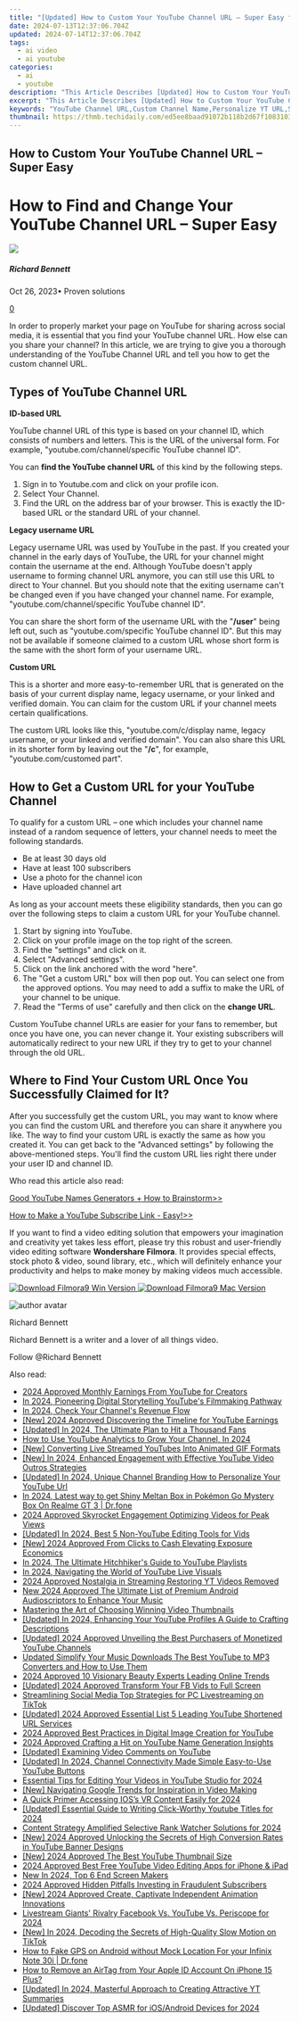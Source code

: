 ```yaml
---
title: "[Updated] How to Custom Your YouTube Channel URL – Super Easy for 2024"
date: 2024-07-13T12:37:06.704Z
updated: 2024-07-14T12:37:06.704Z
tags:
  - ai video
  - ai youtube
categories:
  - ai
  - youtube
description: "This Article Describes [Updated] How to Custom Your YouTube Channel URL – Super Easy for 2024"
excerpt: "This Article Describes [Updated] How to Custom Your YouTube Channel URL – Super Easy for 2024"
keywords: "YouTube Channel URL,Custom Channel Name,Personalize YT URL,Simple Channel Renaming,YouTube Identity,Channel URL Change,Easy YT URL Makeover"
thumbnail: https://thmb.techidaily.com/ed5ee8baad91072b118b2d67f1083103fa228337347cb369c95ebc26efcbbaf5.jpg
---
```


## How to Custom Your YouTube Channel URL – Super Easy

# How to Find and Change Your YouTube Channel URL – Super Easy

![](https://images.wondershare.com/filmora/article-images/richard-bennett.jpg)

##### Richard Bennett

 Oct 26, 2023• Proven solutions

[0](#commentsBoxSeoTemplate)

In order to properly market your page on YouTube for sharing across social media, it is essential that you find your YouTube channel URL. How else can you share your channel? In this article, we are trying to give you a thorough understanding of the YouTube Channel URL and tell you how to get the custom channel URL.

## Types of YouTube Channel URL

**ID-based URL**

YouTube channel URL of this type is based on your channel ID, which consists of numbers and letters. This is the URL of the universal form. For example, "youtube.com/channel/specific YouTube channel ID".

You can **find the YouTube channel URL** of this kind by the following steps.

1. Sign in to Youtube.com and click on your profile icon.
2. Select Your Channel.
3. Find the URL on the address bar of your browser. This is exactly the ID-based URL or the standard URL of your channel.

**Legacy username URL**

Legacy username URL was used by YouTube in the past. If you created your channel in the early days of YouTube, the URL for your channel might contain the username at the end. Although YouTube doesn't apply username to forming channel URL anymore, you can still use this URL to direct to Your channel. But you should note that the exiting username can't be changed even if you have changed your channel name. For example, "youtube.com/channel/specific YouTube channel ID".

You can share the short form of the username URL with the "**/user**" being left out, such as "youtube.com/specific YouTube channel ID". But this may not be available if someone claimed to a custom URL whose short form is the same with the short form of your username URL.

**Custom URL**

This is a shorter and more easy-to-remember URL that is generated on the basis of your current display name, legacy username, or your linked and verified domain. You can claim for the custom URL if your channel meets certain qualifications.

The custom URL looks like this, "youtube.com/c/display name, legacy username, or your linked and verified domain". You can also share this URL in its shorter form by leaving out the "**/c**", for example, "youtube.com/customed part".

## **How to Get a Custom URL for your YouTube Channel**

To qualify for a custom URL – one which includes your channel name instead of a random sequence of letters, your channel needs to meet the following standards.

* Be at least 30 days old
* Have at least 100 subscribers
* Use a photo for the channel icon
* Have uploaded channel art

As long as your account meets these eligibility standards, then you can go over the following steps to claim a custom URL for your YouTube channel.

   1. Start by signing into YouTube.
   2. Click on your profile image on the top right of the screen.
   3. Find the "settings" and click on it.
   4. Select "Advanced settings".
   5. Click on the link anchored with the word "here".
   6. The "Get a custom URL" box will then pop out. You can select one from the approved options. You may need to add a suffix to make the URL of your channel to be unique.
   7. Read the "Terms of use" carefully and then click on the **change URL**.

Custom YouTube channel URLs are easier for your fans to remember, but once you have one, you can never change it. Your existing subscribers will automatically redirect to your new URL if they try to get to your channel through the old URL.

## Where to Find Your **Custom URL Once You Successfully Claimed for It?**

After you successfully get the custom URL, you may want to know where you can find the custom URL and therefore you can share it anywhere you like. The way to find your custom URL is exactly the same as how you created it. You can get back to the "Advanced settings" by following the above-mentioned steps. You'll find the custom URL lies right there under your user ID and channel ID.

Who read this article also read:

[Good YouTube Names Generators + How to Brainstorm>>](https://tools.techidaily.com/wondershare/filmora/download/)

[How to Make a YouTube Subscribe Link - Easy!>>](https://tools.techidaily.com/wondershare/filmora/download/)

If you want to find a video editing solution that empowers your imagination and creativity yet takes less effort, please try this robust and user-friendly video editing software **Wondershare Filmora**. It provides special effects, stock photo & video, sound library, etc., which will definitely enhance your productivity and helps to make money by making videos much accessible.

[![Download Filmora9 Win Version](https://images.wondershare.com/filmora/guide/download-btn-win.jpg) ](https://tools.techidaily.com/wondershare/filmora/download/) [![Download Filmora9 Mac Version](https://images.wondershare.com/filmora/guide/download-btn-mac.jpg) ](https://tools.techidaily.com/wondershare/filmora/download/)

![author avatar](https://images.wondershare.com/filmora/article-images/richard-bennett.jpg)

Richard Bennett

Richard Bennett is a writer and a lover of all things video.

Follow @Richard Bennett


<ins class="adsbygoogle"
     style="display:block"
     data-ad-format="autorelaxed"
     data-ad-client="ca-pub-7571918770474297"
     data-ad-slot="1223367746"></ins>



<ins class="adsbygoogle"
     style="display:block"
     data-ad-client="ca-pub-7571918770474297"
     data-ad-slot="8358498916"
     data-ad-format="auto"
     data-full-width-responsive="true"></ins>



<span class="atpl-alsoreadstyle">Also read:</span>
<div><ul>
<li><a href="https://youtube-stream.techidaily.com/2024-approved-monthly-earnings-from-youtube-for-creators/"><u>2024 Approved  Monthly Earnings From YouTube for Creators</u></a></li>
<li><a href="https://youtube-sure.techidaily.com/24-pioneering-digital-storytelling-youtubes-filmmaking-pathway/"><u>In 2024, Pioneering Digital Storytelling  YouTube's Filmmaking Pathway</u></a></li>
<li><a href="https://youtube-sure.techidaily.com/24-check-your-channels-revenue-flow/"><u>In 2024, Check Your Channel's Revenue Flow</u></a></li>
<li><a href="https://youtube-sure.techidaily.com/024-approved-discovering-the-timeline-for-youtube-earnings/"><u>[New] 2024 Approved  Discovering the Timeline for YouTube Earnings</u></a></li>
<li><a href="https://youtube-sure.techidaily.com/ed-in-2024-the-ultimate-plan-to-hit-a-thousand-fans/"><u>[Updated] In 2024, The Ultimate Plan to Hit a Thousand Fans</u></a></li>
<li><a href="https://youtube-sure.techidaily.com/o-use-youtube-analytics-to-grow-your-channel-in-2024/"><u>How to Use YouTube Analytics to Grow Your Channel, In 2024</u></a></li>
<li><a href="https://youtube-sure.techidaily.com/onverting-live-streamed-youtubes-into-animated-gif-formats/"><u>[New] Converting Live Streamed YouTubes Into Animated GIF Formats</u></a></li>
<li><a href="https://youtube-sure.techidaily.com/n-2024-enhanced-engagement-with-effective-youtube-video-outros-strategies/"><u>[New] In 2024, Enhanced Engagement with Effective YouTube Video Outros Strategies</u></a></li>
<li><a href="https://youtube-sure.techidaily.com/ed-in-2024-unique-channel-branding-how-to-personalize-your-youtube-url/"><u>[Updated] In 2024, Unique Channel Branding  How to Personalize Your YouTube Url</u></a></li>
<li><a href="https://pokemon-go-android.techidaily.com/in-2024-latest-way-to-get-shiny-meltan-box-in-pokemon-go-mystery-box-on-realme-gt-3-drfone-by-drfone-virtual-android/"><u>In 2024, Latest way to get Shiny Meltan Box in Pokémon Go Mystery Box On Realme GT 3 | Dr.fone</u></a></li>
<li><a href="https://youtube-stream.techidaily.com/2024-approved-skyrocket-engagement-optimizing-videos-for-peak-views/"><u>2024 Approved  Skyrocket Engagement  Optimizing Videos for Peak Views</u></a></li>
<li><a href="https://youtube-sure.techidaily.com/ed-in-2024-best-5-non-youtube-editing-tools-for-vids/"><u>[Updated] In 2024, Best 5 Non-YouTube Editing Tools for Vids</u></a></li>
<li><a href="https://youtube-sure.techidaily.com/024-approved-from-clicks-to-cash-elevating-exposure-economics/"><u>[New] 2024 Approved  From Clicks to Cash  Elevating Exposure Economics</u></a></li>
<li><a href="https://youtube-sure.techidaily.com/24-the-ultimate-hitchhikers-guide-to-youtube-playlists/"><u>In 2024, The Ultimate Hitchhiker's Guide to YouTube Playlists</u></a></li>
<li><a href="https://youtube-sure.techidaily.com/24-navigating-the-world-of-youtube-live-visuals/"><u>In 2024, Navigating the World of YouTube Live Visuals</u></a></li>
<li><a href="https://youtube-sure.techidaily.com/approved-nostalgia-in-streaming-restoring-yt-videos-removed/"><u>2024 Approved  Nostalgia in Streaming  Restoring YT Videos Removed</u></a></li>
<li><a href="https://sound-tweaking.techidaily.com/new-2024-approved-the-ultimate-list-of-premium-android-audioscriptors-to-enhance-your-music/"><u>New 2024 Approved The Ultimate List of Premium Android Audioscriptors to Enhance Your Music</u></a></li>
<li><a href="https://youtube-sure.techidaily.com/ring-the-art-of-choosing-winning-video-thumbnails/"><u>Mastering the Art of Choosing Winning Video Thumbnails</u></a></li>
<li><a href="https://youtube-sure.techidaily.com/ed-in-2024-enhancing-your-youtube-profiles-a-guide-to-crafting-descriptions/"><u>[Updated] In 2024, Enhancing Your YouTube Profiles  A Guide to Crafting Descriptions</u></a></li>
<li><a href="https://youtube-sure.techidaily.com/ed-2024-approved-unveiling-the-best-purchasers-of-monetized-youtube-channels/"><u>[Updated] 2024 Approved  Unveiling the Best Purchasers of Monetized YouTube Channels</u></a></li>
<li><a href="https://video-creation-software.techidaily.com/updated-simplify-your-music-downloads-the-best-youtube-to-mp3-converters-and-how-to-use-them/"><u>Updated Simplify Your Music Downloads The Best YouTube to MP3 Converters and How to Use Them</u></a></li>
<li><a href="https://youtube-sure.techidaily.com/approved-10-visionary-beauty-experts-leading-online-trends/"><u>2024 Approved  10 Visionary Beauty Experts Leading Online Trends</u></a></li>
<li><a href="https://facebook-video-content.techidaily.com/updated-2024-approved-transform-your-fb-vids-to-full-screen/"><u>[Updated] 2024 Approved  Transform Your FB Vids to Full Screen</u></a></li>
<li><a href="https://tiktok-videos.techidaily.com/streamlining-social-media-top-strategies-for-pc-livestreaming-on-tiktok/"><u>Streamlining Social Media  Top Strategies for PC Livestreaming on TikTok</u></a></li>
<li><a href="https://youtube-sure.techidaily.com/ed-2024-approved-essential-list-5-leading-youtube-shortened-url-services/"><u>[Updated] 2024 Approved  Essential List  5 Leading YouTube Shortened URL Services</u></a></li>
<li><a href="https://youtube-sure.techidaily.com/approved-best-practices-in-digital-image-creation-for-youtube/"><u>2024 Approved  Best Practices in Digital Image Creation for YouTube</u></a></li>
<li><a href="https://youtube-sure.techidaily.com/approved-crafting-a-hit-on-youtube-name-generation-insights/"><u>2024 Approved  Crafting a Hit on YouTube  Name Generation Insights</u></a></li>
<li><a href="https://youtube-sure.techidaily.com/ed-examining-video-comments-on-youtube/"><u>[Updated] Examining Video Comments on YouTube</u></a></li>
<li><a href="https://youtube-sure.techidaily.com/ed-in-2024-channel-connectivity-made-simple-easy-to-use-youtube-buttons/"><u>[Updated] In 2024, Channel Connectivity Made Simple  Easy-to-Use YouTube Buttons</u></a></li>
<li><a href="https://youtube-sure.techidaily.com/tial-tips-for-editing-your-videos-in-youtube-studio-for-2024/"><u>Essential Tips for Editing Your Videos in YouTube Studio for 2024</u></a></li>
<li><a href="https://youtube-sure.techidaily.com/avigating-google-trends-for-inspiration-in-video-making/"><u>[New] Navigating Google Trends for Inspiration in Video Making</u></a></li>
<li><a href="https://extra-information.techidaily.com/a-quick-primer-accessing-ioss-vr-content-easily-for-2024/"><u>A Quick Primer  Accessing IOS’s VR Content Easily for 2024</u></a></li>
<li><a href="https://youtube-sure.techidaily.com/ed-essential-guide-to-writing-click-worthy-youtube-titles-for-2024/"><u>[Updated] Essential Guide to Writing Click-Worthy Youtube Titles for 2024</u></a></li>
<li><a href="https://youtube-sure.techidaily.com/nt-strategy-amplified-selective-rank-watcher-solutions-for-2024/"><u>Content Strategy Amplified  Selective Rank Watcher Solutions for 2024</u></a></li>
<li><a href="https://youtube-sure.techidaily.com/024-approved-unlocking-the-secrets-of-high-conversion-rates-in-youtube-banner-designs/"><u>[New] 2024 Approved  Unlocking the Secrets of High Conversion Rates in YouTube Banner Designs</u></a></li>
<li><a href="https://youtube-sure.techidaily.com/024-approved-the-best-youtube-thumbnail-size/"><u>[New] 2024 Approved  The Best YouTube Thumbnail Size</u></a></li>
<li><a href="https://youtube-sure.techidaily.com/approved-best-free-youtube-video-editing-apps-for-iphone-and-ipad/"><u>2024 Approved  Best Free YouTube Video Editing Apps for iPhone & iPad</u></a></li>
<li><a href="https://ai-video-editing.techidaily.com/new-in-2024-top-6-end-screen-makers/"><u>New In 2024, Top 6 End Screen Makers</u></a></li>
<li><a href="https://youtube-sure.techidaily.com/approved-hidden-pitfalls-investing-in-fraudulent-subscribers/"><u>2024 Approved  Hidden Pitfalls  Investing in Fraudulent Subscribers</u></a></li>
<li><a href="https://youtube-sure.techidaily.com/024-approved-create-captivate-independent-animation-innovations/"><u>[New] 2024 Approved  Create, Captivate  Independent Animation Innovations</u></a></li>
<li><a href="https://youtube-sure.techidaily.com/tream-giants-rivalry-facebook-vs-youtube-vs-periscope-for-2024/"><u>Livestream Giants' Rivalry  Facebook Vs. YouTube Vs. Periscope for 2024</u></a></li>
<li><a href="https://tiktok-clips.techidaily.com/new-in-2024-decoding-the-secrets-of-high-quality-slow-motion-on-tiktok/"><u>[New] In 2024, Decoding the Secrets of High-Quality Slow Motion on TikTok</u></a></li>
<li><a href="https://android-location.techidaily.com/how-to-fake-gps-on-android-without-mock-location-for-your-infinix-note-30i-drfone-by-drfone-virtual/"><u>How to Fake GPS on Android without Mock Location For your Infinix Note 30i | Dr.fone</u></a></li>
<li><a href="https://apple-account.techidaily.com/how-to-remove-an-airtag-from-your-apple-id-account-on-iphone-15-plus-by-drfone-ios/"><u>How to Remove an AirTag from Your Apple ID Account On iPhone 15 Plus?</u></a></li>
<li><a href="https://youtube-sure.techidaily.com/ed-in-2024-masterful-approach-to-creating-attractive-yt-summaries/"><u>[Updated] In 2024, Masterful Approach to Creating Attractive YT Summaries</u></a></li>
<li><a href="https://youtube-sure.techidaily.com/ed-discover-top-asmr-for-iosandroid-devices-for-2024/"><u>[Updated] Discover Top ASMR for iOS/Android Devices for 2024</u></a></li>
</ul></div>
